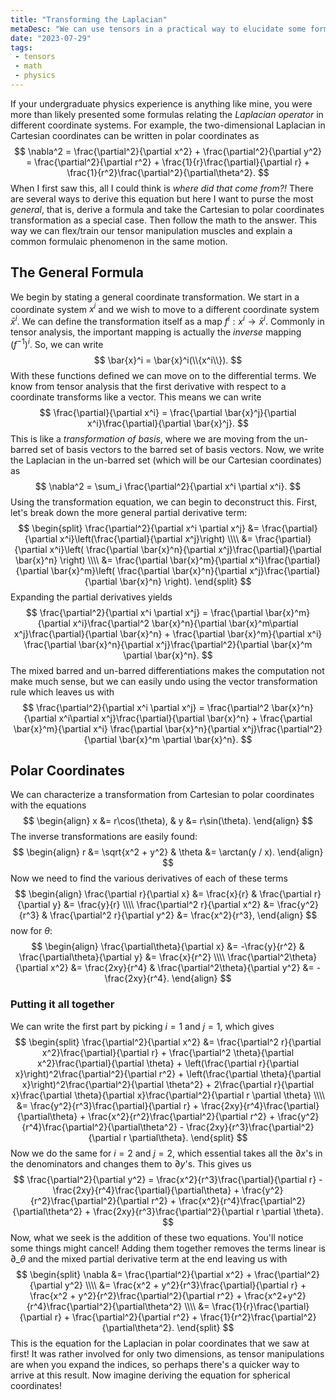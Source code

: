```yaml
---
title: "Transforming the Laplacian"
metaDesc: "We can use tensors in a practical way to elucidate some formulas often stated without context."
date: "2023-07-29"
tags: 
 - tensors
 - math
 - physics
---
```


If your undergraduate physics experience is anything like mine, you were more than likely presented some formulas relating the *Laplacian operator* in different coordinate systems. For example, the two-dimensional Laplacian in Cartesian coordinates can be written in polar coordinates as 
$$
    \nabla^2 = \frac{\partial^2}{\partial x^2} + \frac{\partial^2}{\partial y^2} = \frac{\partial^2}{\partial r^2} + \frac{1}{r}\frac{\partial}{\partial r} + \frac{1}{r^2}\frac{\partial^2}{\partial\theta^2}.
$$
When I first saw this, all I could think is *where did that come from?!* There are several ways to derive this equation but here I want to purse the most *general*, that is, derive a formula and take the Cartesian to polar coordinates transformation as a special case. Then follow the math to the answer. This way we can flex/train our tensor manipulation muscles and explain a common formulaic phenomenon in the same motion.

## The General Formula
We begin by stating a general coordinate transformation. We start in a coordinate system $x^i$ and we wish to move to a different coordinate system $\bar{x}^i$. We can define the transformation itself as a map $f^i: x^i \longrightarrow \bar{x}^i$. Commonly in tensor analysis, the important mapping is actually the *inverse* mapping $(f^{-1})^i$. So, we can write
$$
    \bar{x}^i = \bar{x}^i(\\{x^i\\}).
$$
With these functions defined we can move on to the differential terms. We know from tensor analysis that the first derivative with respect to a coordinate transforms like a vector. This means we can write
$$
    \frac{\partial}{\partial x^i} = \frac{\partial \bar{x}^j}{\partial x^i}\frac{\partial}{\partial \bar{x}^j}.
$$
This is like a *transformation of basis*, where we are moving from the un-barred set of basis vectors to the barred set of basis vectors. Now, we write the Laplacian in the un-barred set (which will be our Cartesian coordinates) as 
$$
    \nabla^2 = \sum_i \frac{\partial^2}{\partial x^i \partial x^i}.
$$
Using the transformation equation, we can begin to deconstruct this. First, let's break down the more general partial derivative term:
$$
\begin{split}
    \frac{\partial^2}{\partial x^i \partial x^j} &= \frac{\partial}{\partial x^i}\left(\frac{\partial}{\partial x^j}\right) \\\\
    &= \frac{\partial}{\partial x^i}\left( \frac{\partial \bar{x}^n}{\partial x^j}\frac{\partial}{\partial \bar{x}^n} \right) \\\\
    &= \frac{\partial \bar{x}^m}{\partial x^i}\frac{\partial}{\partial \bar{x}^m}\left( \frac{\partial \bar{x}^n}{\partial x^j}\frac{\partial}{\partial \bar{x}^n} \right).
\end{split}
$$
Expanding the partial derivatives yields
$$
    \frac{\partial^2}{\partial x^i \partial x^j} = \frac{\partial \bar{x}^m}{\partial x^i}\frac{\partial^2 \bar{x}^n}{\partial \bar{x}^m\partial x^j}\frac{\partial}{\partial \bar{x}^n} + \frac{\partial \bar{x}^m}{\partial x^i} \frac{\partial \bar{x}^n}{\partial x^j}\frac{\partial^2}{\partial \bar{x}^m \partial \bar{x}^n}.
$$
The mixed barred and un-barred differentiations makes the computation not make much sense, but we can easily undo using the vector transformation rule which leaves us with
$$
    \frac{\partial^2}{\partial x^i \partial x^j} = \frac{\partial^2 \bar{x}^n}{\partial x^i\partial x^j}\frac{\partial}{\partial \bar{x}^n} + \frac{\partial \bar{x}^m}{\partial x^i} \frac{\partial \bar{x}^n}{\partial x^j}\frac{\partial^2}{\partial \bar{x}^m \partial \bar{x}^n}.
$$

## Polar Coordinates
We can characterize a transformation from Cartesian to polar coordinates with the equations 
$$
\begin{align}
    x &= r\cos(\theta), & y &= r\sin(\theta).
\end{align}
$$
The inverse transformations are easily found:
$$
\begin{align}
    r &= \sqrt{x^2 + y^2} & \theta &= \arctan(y / x).
\end{align}
$$
Now we need to find the various derivatives of each of these terms
$$
\begin{align}
    \frac{\partial r}{\partial x} &= \frac{x}{r} & \frac{\partial r}{\partial y} &= \frac{y}{r} \\\\
    \frac{\partial^2 r}{\partial x^2} &= \frac{y^2}{r^3} & \frac{\partial^2 r}{\partial y^2} &= \frac{x^2}{r^3},
\end{align}
$$
now for $\theta$:
$$
\begin{align}
    \frac{\partial\theta}{\partial x} &= -\frac{y}{r^2} & \frac{\partial\theta}{\partial y} &= \frac{x}{r^2} \\\\
    \frac{\partial^2\theta}{\partial x^2} &= \frac{2xy}{r^4} & \frac{\partial^2\theta}{\partial y^2} &= -\frac{2xy}{r^4}.
\end{align}
$$

### Putting it all together
We can write the first part by picking $i = 1$ and $j = 1$, which gives
$$
\begin{split}
    \frac{\partial^2}{\partial x^2} &= \frac{\partial^2 r}{\partial x^2}\frac{\partial}{\partial r} + \frac{\partial^2 \theta}{\partial x^2}\frac{\partial}{\partial \theta} + \left(\frac{\partial r}{\partial x}\right)^2\frac{\partial^2}{\partial r^2} + \left(\frac{\partial \theta}{\partial x}\right)^2\frac{\partial^2}{\partial \theta^2} + 2\frac{\partial r}{\partial x}\frac{\partial \theta}{\partial x}\frac{\partial^2}{\partial r \partial \theta} \\\\
    &= \frac{y^2}{r^3}\frac{\partial}{\partial r} + \frac{2xy}{r^4}\frac{\partial}{\partial\theta} + \frac{x^2}{r^2}\frac{\partial^2}{\partial r^2} + \frac{y^2}{r^4}\frac{\partial^2}{\partial\theta^2} - \frac{2xy}{r^3}\frac{\partial^2}{\partial r \partial\theta}.
\end{split}
$$
Now we do the same for $i = 2$ and $j = 2$, which essential takes all the $\partial x$'s in the denominators and changes them to $\partial y$'s. This gives us
$$
    \frac{\partial^2}{\partial y^2} = \frac{x^2}{r^3}\frac{\partial}{\partial r} - \frac{2xy}{r^4}\frac{\partial}{\partial\theta} + \frac{y^2}{r^2}\frac{\partial^2}{\partial r^2} + \frac{x^2}{r^4}\frac{\partial^2}{\partial\theta^2} + \frac{2xy}{r^3}\frac{\partial^2}{\partial r \partial \theta}.
$$
Now, what we seek is the addition of these two equations. You'll notice some things might cancel! Adding them together removes the terms linear is $\partial\_\theta$ and the mixed partial derivative term at the end leaving us with 
$$
\begin{split}
    \nabla &= \frac{\partial^2}{\partial x^2} + \frac{\partial^2}{\partial y^2} \\\\
    &= \frac{x^2 + y^2}{r^3}\frac{\partial}{\partial r} + \frac{x^2 + y^2}{r^2}\frac{\partial^2}{\partial r^2} + \frac{x^2+y^2}{r^4}\frac{\partial^2}{\partial\theta^2} \\\\
    &= \frac{1}{r}\frac{\partial}{\partial r} + \frac{\partial^2}{\partial r^2} + \frac{1}{r^2}\frac{\partial^2}{\partial\theta^2}. 
\end{split}
$$
This is the equation for the Laplacian in polar coordinates that we saw at first! It was rather involved for only two dimensions, as tensor manipulations are when you expand the indices, so perhaps there's a quicker way to arrive at this result. Now imagine deriving the equation for spherical coordinates!